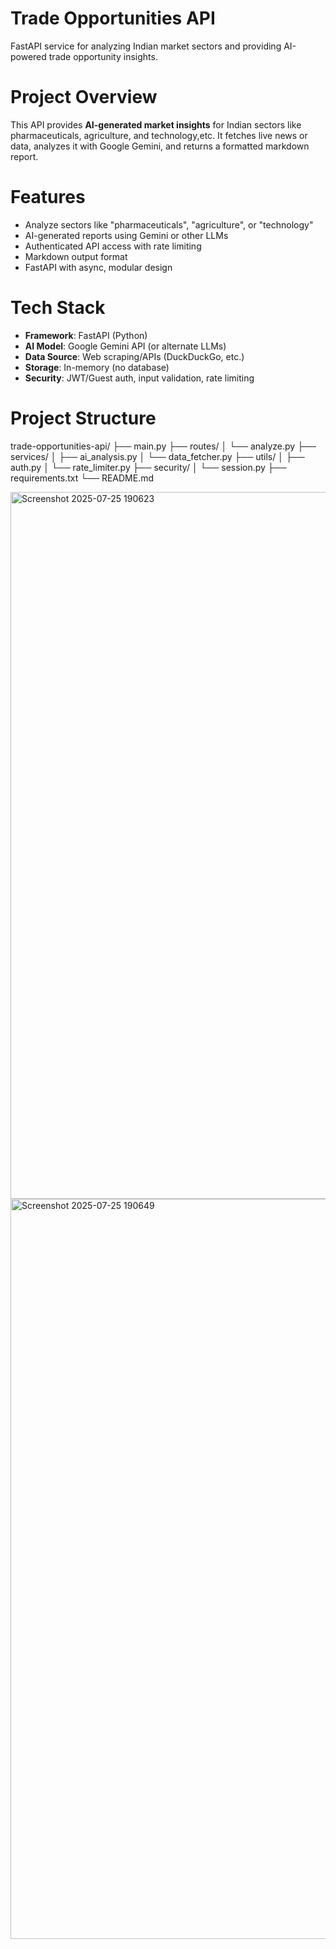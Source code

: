 # Trade Opportunities API

FastAPI service for analyzing Indian market sectors and providing AI-powered trade opportunity insights.

# Project Overview

This API provides **AI-generated market insights** for Indian sectors like pharmaceuticals, agriculture, and technology,etc. It fetches live news or data, analyzes it with Google Gemini, and returns a formatted markdown report.

# Features

-  Analyze sectors like "pharmaceuticals", "agriculture", or "technology"
-  AI-generated reports using Gemini or other LLMs
-  Authenticated API access with rate limiting
-  Markdown output format
-  FastAPI with async, modular design
# Tech Stack

- **Framework**: FastAPI (Python)
- **AI Model**: Google Gemini API (or alternate LLMs)
- **Data Source**: Web scraping/APIs (DuckDuckGo, etc.)
- **Storage**: In-memory (no database)
- **Security**: JWT/Guest auth, input validation, rate limiting

# Project Structure

trade-opportunities-api/
├── main.py
├── routes/
│   └── analyze.py
├── services/
│   ├── ai_analysis.py
│   └── data_fetcher.py
├── utils/
│   ├── auth.py
│   └── rate_limiter.py
├── security/
│   └── session.py
├── requirements.txt
└── README.md



<img width="2391" height="1131" alt="Screenshot 2025-07-25 190623" src="https://github.com/user-attachments/assets/31cd5f0c-bcdb-4e35-ba45-20d9b7138b85" />
<img width="2280" height="1184" alt="Screenshot 2025-07-25 190649" src="https://github.com/user-attachments/assets/e075a060-1043-4cd1-bebb-b7e85371194f" />

